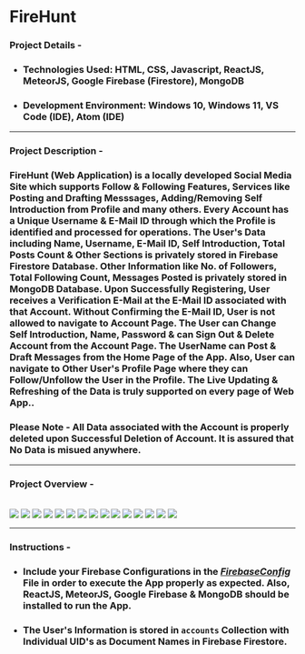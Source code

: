 # FireHunt

### Project Details - 

- ### Technologies Used: HTML, CSS, Javascript, ReactJS, MeteorJS, Google Firebase (Firestore), MongoDB
- ### Development Environment: Windows 10, Windows 11, VS Code (IDE), Atom (IDE)

-----

### Project Description - 

### FireHunt (Web Application) is a locally developed Social Media Site which supports Follow & Following Features, Services like Posting and Drafting Messsages, Adding/Removing Self Introduction from Profile and many others. Every Account has a Unique Username & E-Mail ID through which the Profile is identified and processed for operations. The User's Data including Name, Username, E-Mail ID, Self Introduction, Total Posts Count & Other Sections is privately stored in Firebase Firestore Database. Other Information like No. of Followers, Total Following Count, Messages Posted is privately stored in MongoDB Database. Upon Successfully Registering, User receives a Verification E-Mail at the E-Mail ID associated with that Account. Without Confirming the E-Mail ID, User is not allowed to navigate to Account Page. The User can Change Self Introduction, Name, Password & can Sign Out & Delete Account from the Account Page. The UserName can Post & Draft Messages from the Home Page of the App. Also, User can navigate to Other User's Profile Page where they can Follow/Unfollow the User in the Profile. The Live Updating & Refreshing of the Data is truly supported on every page of Web App..

### Please Note - All Data associated with the Account is properly deleted upon Successful Deletion of Account. It is assured that No Data is misued anywhere.

-----

### Project Overview -
<br>
<img src="./Output/Image1.png">
<img src="./Output/Image2.png">
<img src="./Output/Image3.png">
<img src="./Output/Image4.png">
<img src="./Output/Image5.png">
<img src="./Output/Image6.png">
<img src="./Output/Image7.png">
<img src="./Output/Image8.png">
<img src="./Output/Image9.png">
<img src="./Output/Image10.png">
<img src="./Output/Image11.png">
<img src="./Output/Image12.png">
<img src="./Output/Image13.png">
<img src="./Output/Image14.png">
<img src="./Output/Image15.png">

-----

### Instructions - 

- ### Include your Firebase Configurations in the [_FirebaseConfig_](https://github.com/bevatsal1122/FireHunt/blob/main/imports/ui/FirebaseConfig.js) File in order to execute the App properly as expected. Also, ReactJS, MeteorJS, Google Firebase & MongoDB should be installed to run the App. 
- ### The User's Information is stored in `accounts` Collection with Individual UID's as Document Names in Firebase Firestore.
